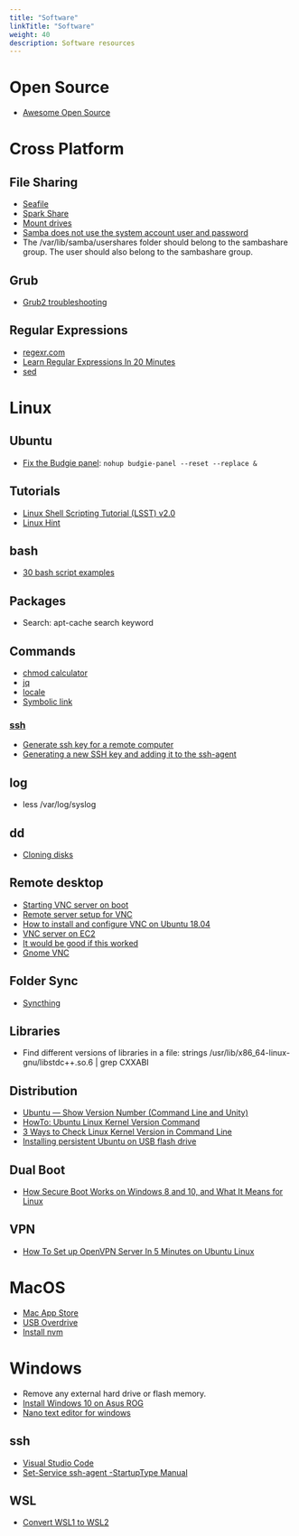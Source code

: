 ```yaml
---
title: "Software"
linkTitle: "Software"
weight: 40
description: Software resources
---
```


# Open Source
* [Awesome Open Source](https://awesomeopensource.com/)

# Cross Platform

## File Sharing

* [Seafile](http://www.seafile.com/en/home/)
* [Spark Share](http://www.sparkleshare.org/)
* [Mount drives](https://askubuntu.com/questions/285539/detect-and-mount-devices)
* [Samba does not use the system account user and password](https://ubuntu.com/tutorials/install-and-configure-samba#4-setting-up-user-accounts-and-connecting-to-share)
* The /var/lib/samba/usershares folder should belong to the sambashare group. The user should also belong to the sambashare group.

## Grub

* [Grub2 troubleshooting](https://help.ubuntu.com/community/Grub2/Troubleshooting)

## Regular Expressions
* [regexr.com](https://regexr.com/)
* [Learn Regular Expressions In 20 Minutes](https://www.youtube.com/watch?v=rhzKDrUiJVk)
* [sed](https://sed.js.org/)

# Linux

## Ubuntu
* [Fix the Budgie panel](https://discourse.ubuntubudgie.org/t/main-menu-disappeared/2378): `nohup budgie-panel --reset --replace &`

## Tutorials

* [Linux Shell Scripting Tutorial (LSST) v2.0](https://bash.cyberciti.biz/guide/Main_Page)
* [Linux Hint](https://linuxhint.com/)

## bash

* [30 bash script examples](https://linuxhint.com/30_bash_script_examples/)

## Packages
* Search: apt-cache search keyword

## Commands

* [chmod calculator](https://chmod-calculator.com/)
* [jq](https://stedolan.github.io/jq/)
* [locale](https://www.thomas-krenn.com/en/wiki/Configure_Locales_in_Ubuntu)
* [Symbolic link](https://linuxhint.com/create_symbolic_link_ubuntu/)

### [ssh](https://www.ssh.com)

* [Generate ssh key for a remote computer](https://www.ssh.com/ssh/keygen)
* [Generating a new SSH key and adding it to the ssh-agent](https://help.github.com/en/github/authenticating-to-github/generating-a-new-ssh-key-and-adding-it-to-the-ssh-agent)

## log

* less /var/log/syslog

## dd
* [Cloning disks](https://www.howtoforge.com/tutorial/linux-dd-command-clone-disk-practical-example/)

## Remote desktop

* [Starting VNC server on boot](https://www.linode.com/docs/applications/remote-desktop/install-vnc-on-ubuntu-16-04/)
* [Remote server setup for VNC](https://github.com/CDAT/cdat/wiki/Remote-server-setup-for-VNC)
* [How to install and configure VNC on Ubuntu 18.04](https://www.digitalocean.com/community/tutorials/how-to-install-and-configure-vnc-on-ubuntu-18-04)
* [VNC server on EC2](https://askubuntu.com/questions/1068370/vnc-grey-screen-16-04-tightvnc-xfce4-solved)
* [It would be good if this worked](https://askubuntu.com/questions/800302/vncserver-grey-screen-ubuntu-16-04-lts)
* [Gnome VNC](https://cloudcone.com/docs/article/install-desktop-vnc-ubuntu-16-04/)

## Folder Sync

* [Syncthing](https://computingforgeeks.com/how-to-install-and-use-syncthing-on-ubuntu-18-04/)

## Libraries

* Find different versions of libraries in a file: strings /usr/lib/x86_64-linux-gnu/libstdc++.so.6 | grep CXXABI

## Distribution

* [Ubuntu — Show Version Number (Command Line and Unity)](https://www.hostingadvice.com/how-to/ubuntu-show-version/)
* [HowTo: Ubuntu Linux Kernel Version Command](https://www.cyberciti.biz/faq/find-ubuntu-linux-kernel-version-command/)
* [3 Ways to Check Linux Kernel Version in Command Line](https://itsfoss.com/find-which-kernel-version-is-running-in-ubuntu/)
* [Installing persistent Ubuntu on USB flash drive](https://unetbootin.github.io/)

## Dual Boot 

* [How Secure Boot Works on Windows 8 and 10, and What It Means for Linux](https://www.howtogeek.com/116569/htg-explains-how-windows-8s-secure-boot-feature-works-what-it-means-for-linux/)

## VPN

* [How To Set up OpenVPN Server In 5 Minutes on Ubuntu Linux](https://www.cyberciti.biz/faq/howto-setup-openvpn-server-on-ubuntu-linux-14-04-or-16-04-lts/)

# MacOS

* [Mac App Store](http://macappstore.org/)
* [USB Overdrive](http://www.usboverdrive.com/)
* [Install nvm](https://nodesource.com/blog/installing-node-js-tutorial-using-nvm-on-mac-os-x-and-ubuntu/)

# Windows 

* Remove any external hard drive or flash memory.
* [Install Windows 10 on Asus ROG](https://rog.asus.com/forum/showthread.php?76993-Guide-How-to-install-windows-8-8-1-10-The-proper-way-(UEFI-based-installation))
* [Nano text editor for windows](https://files.lhmouse.com/nano-win/)

## ssh
* [Visual Studio Code](https://code.visualstudio.com/docs/remote/troubleshooting)
* [Set-Service ssh-agent -StartupType Manual](https://github.com/lukesampson/pshazz/issues/70)

## WSL
* [Convert WSL1 to WSL2](https://ericsysmin.com/2019/07/13/converting-wsl-1-operating-systems-to-wsl-2-on-windows/)
